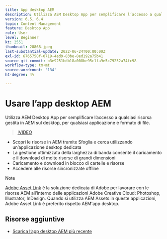 ```yaml
---
title: App desktop AEM
description: Utilizza AEM Desktop App per semplificare l’accesso a qualsiasi risorsa gestita in AEM sul desktop, per qualsiasi applicazione e formato di file.
version: 6.5, 6.4
topic: Content Management
feature: Desktop App
role: User
level: Beginner
kt: 2551
thumbnail: 28868.jpeg
last-substantial-update: 2022-06-24T00:00:00Z
exl-id: 6765758f-0719-4ed9-83be-8ed192a75b41
source-git-commit: b3e9251bdb18a008be95c1fa9e5c79252a74fc98
workflow-type: tm+mt
source-wordcount: '134'
ht-degree: 4%

---
```


# Usare l’app desktop AEM

Utilizza AEM Desktop App per semplificare l’accesso a qualsiasi risorsa gestita in AEM sul desktop, per qualsiasi applicazione e formato di file.

>[!VIDEO](https://video.tv.adobe.com/v/28868?quality=12&learn=on)

+ Scopri le risorse in AEM tramite Sfoglia e cerca utilizzando un’applicazione desktop dedicata
+ La gestione ottimizzata della larghezza di banda consente il caricamento e il download di molte risorse di grandi dimensioni
+ Caricamento e download in blocco di cartelle e risorse
+ Accedere alle risorse sincronizzate offline

>[!NOTE]
>
> [Adobe Asset Link](./adobe-asset-link.md) è la soluzione dedicata di Adobe per lavorare con le risorse AEM all’interno delle applicazioni Adobe Creative Cloud: Photoshop, Illustrator, InDesign. Quando si utilizza AEM Assets in queste applicazioni, Adobe Asset Link è preferito rispetto AEM&#39;app desktop.

## Risorse aggiuntive

+ [Scarica l’app desktop AEM più recente](https://experienceleague.adobe.com/docs/experience-manager-desktop-app/using/release-notes.html)
